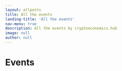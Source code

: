 ```yaml
---
layout: allposts
title: All the events
landing-title: 'All the events'
nav-menu: true
description: All the events by cryptoeconomics.hub
image: null
author: null
---
```


<h1>Events</h1>
